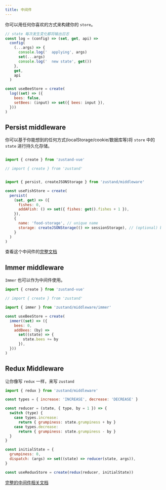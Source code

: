 ```yaml
---
title: 中间件
---
```


你可以用任何你喜欢的方式来构建你的 `store`。
```js
// state 每次发生变化都将输出日志
const log = (config) => (set, get, api) =>
  config(
    (...args) => {
      console.log('  applying', args)
      set(...args)
      console.log('  new state', get())
    },
    get,
    api
  )

const useBeeStore = create(
  log((set) => ({
    bees: false,
    setBees: (input) => set({ bees: input }),
  }))
)
```

## Persist middleware
你可以基于你能想到的任何方式(localStorage/cookie/数据库等)将 `store` 中的 `state` 进行持久化存储。
```js

import { create } from 'zustand-vue'

// import { create } from 'zustand'


import { persist, createJSONStorage } from 'zustand/middleware'

const useFishStore = create(
  persist(
    (set, get) => ({
      fishes: 0,
      addAFish: () => set({ fishes: get().fishes + 1 }),
    }),
    {
      name: 'food-storage', // unique name
      storage: createJSONStorage(() => sessionStorage), // (optional) by default, 'localStorage' is used
    }
  )
)
```
查看这个中间件的[完整文档](https://github.com/pmndrs/zustand/blob/main/docs/integrations/persisting-store-data.md)

## Immer middleware

`Immer` 也可以作为中间件使用。
```js
import { create } from 'zustand-vue'

// import { create } from 'zustand'

import { immer } from 'zustand/middleware/immer'

const useBeeStore = create(
  immer((set) => ({
    bees: 0,
    addBees: (by) =>
      set((state) => {
        state.bees += by
      }),
  }))
)
```


## Redux Middleware
让你像写 `redux` 一样，来写 `zustand`
```js
import { redux } from 'zustand/middleware'

const types = { increase: 'INCREASE', decrease: 'DECREASE' }

const reducer = (state, { type, by = 1 }) => {
  switch (type) {
    case types.increase:
      return { grumpiness: state.grumpiness + by }
    case types.decrease:
      return { grumpiness: state.grumpiness - by }
  }
}

const initialState = {
  grumpiness: 0,
  dispatch: (args) => set((state) => reducer(state, args)),
}

const useReduxStore = create(redux(reducer, initialState))
```

[完整的中间件相关文档](https://github.com/pmndrs/zustand/blob/main/docs/integrations/persisting-store-data.md)